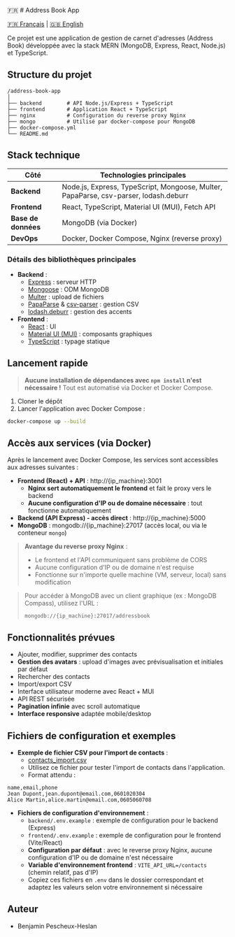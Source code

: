 🇫🇷 # Address Book App

[🇫🇷 Français](README.md) | [🇬🇧 English](README_EN.md)

Ce projet est une application de gestion de carnet d'adresses (Address Book) développée avec la stack MERN (MongoDB, Express, React, Node.js) et TypeScript.

## Structure du projet

```
/address-book-app
│
├── backend        # API Node.js/Express + TypeScript
├── frontend       # Application React + TypeScript
├── nginx          # Configuration du reverse proxy Nginx
├── mongo          # Utilisé par docker-compose pour MongoDB
├── docker-compose.yml
└── README.md
```

## Stack technique

| Côté         | Technologies principales                                 |
|--------------|---------------------------------------------------------|
| **Backend**  | Node.js, Express, TypeScript, Mongoose, Multer, PapaParse, csv-parser, lodash.deburr |
| **Frontend** | React, TypeScript, Material UI (MUI), Fetch API         |
| **Base de données** | MongoDB (via Docker)                             |
| **DevOps**   | Docker, Docker Compose, Nginx (reverse proxy)           |

### Détails des bibliothèques principales
- **Backend** :
  - [Express](https://expressjs.com/) : serveur HTTP
  - [Mongoose](https://mongoosejs.com/) : ODM MongoDB
  - [Multer](https://github.com/expressjs/multer) : upload de fichiers
  - [PapaParse](https://www.papaparse.com/) & [csv-parser](https://www.npmjs.com/package/csv-parser) : gestion CSV
  - [lodash.deburr](https://lodash.com/docs/4.17.15#deburr) : gestion des accents
- **Frontend** :
  - [React](https://react.dev/) : UI
  - [Material UI (MUI)](https://mui.com/) : composants graphiques
  - [TypeScript](https://www.typescriptlang.org/) : typage statique

## Lancement rapide

> **Aucune installation de dépendances avec `npm install` n'est nécessaire !**
> Tout est automatisé via Docker et Docker Compose.

1. Cloner le dépôt
2. Lancer l'application avec Docker Compose :

```bash
docker-compose up --build
```

## Accès aux services (via Docker)

Après le lancement avec Docker Compose, les services sont accessibles aux adresses suivantes :

- **Frontend (React) + API** : http://{ip_machine}:3001
  - **Nginx sert automatiquement le frontend** et fait le proxy vers le backend
  - **Aucune configuration d'IP ou de domaine nécessaire** : tout fonctionne automatiquement
- **Backend (API Express) - accès direct** : http://{ip_machine}:5000
- **MongoDB** : mongodb://{ip_machine}:27017 (accès local, ou via le conteneur `mongo`)

> **Avantage du reverse proxy Nginx** :
> - Le frontend et l'API communiquent sans problème de CORS
> - Aucune configuration d'IP ou de domaine n'est requise
> - Fonctionne sur n'importe quelle machine (VM, serveur, local) sans modification

> Pour accéder à MongoDB avec un client graphique (ex : MongoDB Compass), utilisez l'URL :
> 
>     mongodb://{ip_machine}:27017/addressbook

## Fonctionnalités prévues

- Ajouter, modifier, supprimer des contacts
- **Gestion des avatars** : upload d'images avec prévisualisation et initiales par défaut
- Rechercher des contacts
- Import/export CSV
- Interface utilisateur moderne avec React + MUI
- API REST sécurisée
- **Pagination infinie** avec scroll automatique
- **Interface responsive** adaptée mobile/desktop

## Fichiers de configuration et exemples

- **Exemple de fichier CSV pour l'import de contacts** :
  - [contacts_import.csv](./contacts_import.csv)
  - Utilisez ce fichier pour tester l'import de contacts dans l'application.
  - Format attendu :

```csv
name,email,phone
Jean Dupont,jean.dupont@email.com,0601020304
Alice Martin,alice.martin@email.com,0605060708
```

- **Fichiers de configuration d'environnement** :
  - `backend/.env.example` : exemple de configuration pour le backend (Express)
  - `frontend/.env.example` : exemple de configuration pour le frontend (Vite/React)
  - **Configuration par défaut** : avec le reverse proxy Nginx, aucune configuration d'IP ou de domaine n'est nécessaire
  - **Variable d'environnement frontend** : `VITE_API_URL=/contacts` (chemin relatif, pas d'IP)
  - Copiez ces fichiers en `.env` dans le dossier correspondant et adaptez les valeurs selon votre environnement si nécessaire

## Auteur

- Benjamin Pescheux-Heslan